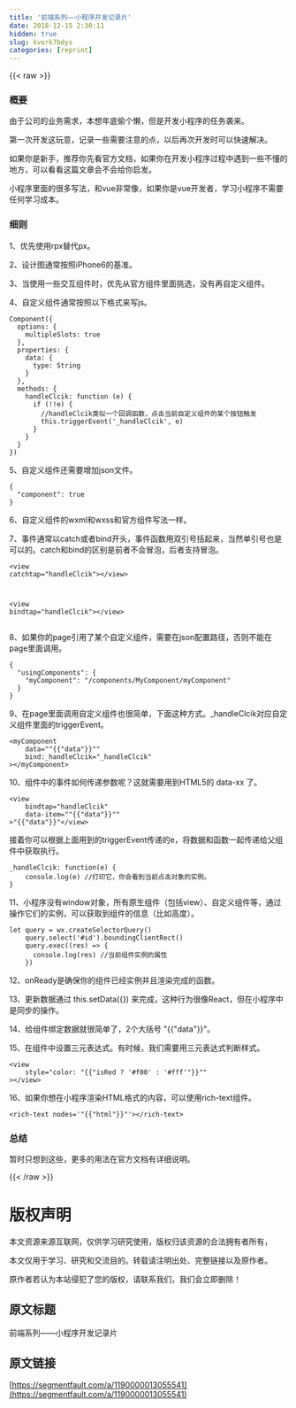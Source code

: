 ```yaml
---
title: '前端系列——小程序开发记录片' 
date: 2018-12-15 2:30:11
hidden: true
slug: kvork7bdys
categories: [reprint]
---
```


{{< raw >}}

                    
<h3 id="articleHeader0">概要</h3>
<p>由于公司的业务需求，本想年底偷个懒，但是开发小程序的任务袭来。</p>
<p>第一次开发这玩意，记录一些需要注意的点，以后再次开发时可以快速解决。</p>
<p>如果你是新手，推荐你先看官方文档，如果你在开发小程序过程中遇到一些不懂的地方，可以看看这篇文章会不会给你启发。</p>
<p>小程序里面的很多写法，和vue非常像，如果你是vue开发者，学习小程序不需要任何学习成本。</p>
<h3 id="articleHeader1">细则</h3>
<p>1、优先使用rpx替代px。</p>
<p>2、设计图通常按照iPhone6的基准。</p>
<p>3、当使用一些交互组件时，优先从官方组件里面挑选，没有再自定义组件。</p>
<p>4、自定义组件通常按照以下格式来写js。</p>
<div class="widget-codetool" style="display:none;">
      <div class="widget-codetool--inner">
      <span class="selectCode code-tool" data-toggle="tooltip" data-placement="top" title="" data-original-title="全选"></span>
      <span type="button" class="copyCode code-tool" data-toggle="tooltip" data-placement="top" data-clipboard-text="Component({
  options: {
    multipleSlots: true
  },
  properties: {
    data: {
      type: String
    }
  },
  methods: {
    handleClcik: function (e) {
      if (!!e) {
        //handleClcik类似一个回调函数，点击当前自定义组件的某个按钮触发
        this.triggerEvent('_handleClcik', e)
      }
    }
  }
})" title="" data-original-title="复制"></span>
      <span type="button" class="saveToNote code-tool" data-toggle="tooltip" data-placement="top" title="" data-original-title="放进笔记"></span>
      </div>
      </div><pre class="hljs css"><code><span class="hljs-selector-tag">Component</span>({
  <span class="hljs-attribute">options</span>: {
    multipleSlots: true
  },
  <span class="hljs-selector-tag">properties</span>: {
    <span class="hljs-attribute">data</span>: {
      type: String
    }
  },
  <span class="hljs-selector-tag">methods</span>: {
    <span class="hljs-attribute">handleClcik</span>: function (e) {
      if (!!e) {
        //handleClcik类似一个回调函数，点击当前自定义组件的某个按钮触发
        this.<span class="hljs-built_in">triggerEvent</span>(<span class="hljs-string">'_handleClcik'</span>, e)
      }
    }
  }
})</code></pre>
<p>5、自定义组件还需要增加json文件。</p>
<div class="widget-codetool" style="display:none;">
      <div class="widget-codetool--inner">
      <span class="selectCode code-tool" data-toggle="tooltip" data-placement="top" title="" data-original-title="全选"></span>
      <span type="button" class="copyCode code-tool" data-toggle="tooltip" data-placement="top" data-clipboard-text="{
  &quot;component&quot;: true
}" title="" data-original-title="复制"></span>
      <span type="button" class="saveToNote code-tool" data-toggle="tooltip" data-placement="top" title="" data-original-title="放进笔记"></span>
      </div>
      </div><pre class="hljs json"><code>{
  <span class="hljs-attr">"component"</span>: <span class="hljs-literal">true</span>
}</code></pre>
<p>6、自定义组件的wxml和wxss和官方组件写法一样。</p>
<p>7、事件通常以catch或者bind开头，事件函数用双引号括起来，当然单引号也是可以的。catch和bind的区别是前者不会冒泡，后者支持冒泡。</p>
<div class="widget-codetool" style="display:none;">
      <div class="widget-codetool--inner">
      <span class="selectCode code-tool" data-toggle="tooltip" data-placement="top" title="" data-original-title="全选"></span>
      <span type="button" class="copyCode code-tool" data-toggle="tooltip" data-placement="top" data-clipboard-text="<view catchtap=&quot;handleClcik&quot;></view>

<view bindtap=&quot;handleClcik&quot;></view>" title="" data-original-title="复制"></span>
      <span type="button" class="saveToNote code-tool" data-toggle="tooltip" data-placement="top" title="" data-original-title="放进笔记"></span>
      </div>
      </div><pre class="hljs xml"><code><span class="hljs-tag">&lt;<span class="hljs-name">view</span> <span class="hljs-attr">catchtap</span>=<span class="hljs-string">"handleClcik"</span>&gt;</span><span class="hljs-tag">&lt;/<span class="hljs-name">view</span>&gt;</span>

<span class="hljs-tag">&lt;<span class="hljs-name">view</span> <span class="hljs-attr">bindtap</span>=<span class="hljs-string">"handleClcik"</span>&gt;</span><span class="hljs-tag">&lt;/<span class="hljs-name">view</span>&gt;</span></code></pre>
<p>8、如果你的page引用了某个自定义组件，需要在json配置路径，否则不能在page里面调用。</p>
<div class="widget-codetool" style="display:none;">
      <div class="widget-codetool--inner">
      <span class="selectCode code-tool" data-toggle="tooltip" data-placement="top" title="" data-original-title="全选"></span>
      <span type="button" class="copyCode code-tool" data-toggle="tooltip" data-placement="top" data-clipboard-text="{
  &quot;usingComponents&quot;: {
    &quot;myComponent&quot;: &quot;/components/MyComponent/myComponent&quot;
  }
}" title="" data-original-title="复制"></span>
      <span type="button" class="saveToNote code-tool" data-toggle="tooltip" data-placement="top" title="" data-original-title="放进笔记"></span>
      </div>
      </div><pre class="hljs json"><code>{
  <span class="hljs-attr">"usingComponents"</span>: {
    <span class="hljs-attr">"myComponent"</span>: <span class="hljs-string">"/components/MyComponent/myComponent"</span>
  }
}</code></pre>
<p>9、在page里面调用自定义组件也很简单，下面这种方式。_handleClcik对应自定义组件里面的triggerEvent。</p>
<div class="widget-codetool" style="display:none;">
      <div class="widget-codetool--inner">
      <span class="selectCode code-tool" data-toggle="tooltip" data-placement="top" title="" data-original-title="全选"></span>
      <span type="button" class="copyCode code-tool" data-toggle="tooltip" data-placement="top" data-clipboard-text="<myComponent
    data=&quot;"{{"data"}}"&quot;
    bind:_handleClcik=&quot;_handleClcik&quot;
></myComponent>" title="" data-original-title="复制"></span>
      <span type="button" class="saveToNote code-tool" data-toggle="tooltip" data-placement="top" title="" data-original-title="放进笔记"></span>
      </div>
      </div><pre class="hljs django"><code><span class="xml"><span class="hljs-tag">&lt;<span class="hljs-name">myComponent</span>
    <span class="hljs-attr">data</span>=<span class="hljs-string">"</span></span></span><span class="hljs-template-variable">"{{"data"}}"</span><span class="xml"><span class="hljs-tag"><span class="hljs-string">"</span>
    <span class="hljs-attr">bind:_handleClcik</span>=<span class="hljs-string">"_handleClcik"</span>
&gt;</span><span class="hljs-tag">&lt;/<span class="hljs-name">myComponent</span>&gt;</span></span></code></pre>
<p>10、组件中的事件如何传递参数呢？这就需要用到HTML5的 data-xx 了。</p>
<div class="widget-codetool" style="display:none;">
      <div class="widget-codetool--inner">
      <span class="selectCode code-tool" data-toggle="tooltip" data-placement="top" title="" data-original-title="全选"></span>
      <span type="button" class="copyCode code-tool" data-toggle="tooltip" data-placement="top" data-clipboard-text="<view 
    bindtap=&quot;handleClcik&quot;
    data-item=&quot;"{{"data"}}"&quot;
>"{{"data"}}"</view>" title="" data-original-title="复制"></span>
      <span type="button" class="saveToNote code-tool" data-toggle="tooltip" data-placement="top" title="" data-original-title="放进笔记"></span>
      </div>
      </div><pre class="hljs django"><code><span class="xml"><span class="hljs-tag">&lt;<span class="hljs-name">view</span> 
    <span class="hljs-attr">bindtap</span>=<span class="hljs-string">"handleClcik"</span>
    <span class="hljs-attr">data-item</span>=<span class="hljs-string">"</span></span></span><span class="hljs-template-variable">"{{"data"}}"</span><span class="xml"><span class="hljs-tag"><span class="hljs-string">"</span>
&gt;</span></span><span class="hljs-template-variable">"{{"data"}}"</span><span class="xml"><span class="hljs-tag">&lt;/<span class="hljs-name">view</span>&gt;</span></span></code></pre>
<p>接着你可以根据上面用到的triggerEvent传递的e，将数据和函数一起传递给父组件中获取执行。</p>
<div class="widget-codetool" style="display:none;">
      <div class="widget-codetool--inner">
      <span class="selectCode code-tool" data-toggle="tooltip" data-placement="top" title="" data-original-title="全选"></span>
      <span type="button" class="copyCode code-tool" data-toggle="tooltip" data-placement="top" data-clipboard-text="_handleClcik: function(e) {
    console.log(e) //打印它，你会看到当前点击对象的实例。
}" title="" data-original-title="复制"></span>
      <span type="button" class="saveToNote code-tool" data-toggle="tooltip" data-placement="top" title="" data-original-title="放进笔记"></span>
      </div>
      </div><pre class="hljs javascript"><code>_handleClcik: <span class="hljs-function"><span class="hljs-keyword">function</span>(<span class="hljs-params">e</span>) </span>{
    <span class="hljs-built_in">console</span>.log(e) <span class="hljs-comment">//打印它，你会看到当前点击对象的实例。</span>
}</code></pre>
<p>11、小程序没有window对象，所有原生组件（包括view）、自定义组件等，通过操作它们的实例，可以获取到组件的信息（比如高度）。</p>
<div class="widget-codetool" style="display:none;">
      <div class="widget-codetool--inner">
      <span class="selectCode code-tool" data-toggle="tooltip" data-placement="top" title="" data-original-title="全选"></span>
      <span type="button" class="copyCode code-tool" data-toggle="tooltip" data-placement="top" data-clipboard-text="let query = wx.createSelectorQuery()
    query.select('#id').boundingClientRect()
    query.exec((res) => {
      console.log(res) //当前组件实例的属性
    })" title="" data-original-title="复制"></span>
      <span type="button" class="saveToNote code-tool" data-toggle="tooltip" data-placement="top" title="" data-original-title="放进笔记"></span>
      </div>
      </div><pre class="hljs gauss"><code><span class="hljs-keyword">let</span> query = wx.createSelectorQuery()
    query.<span class="hljs-built_in">select</span>('<span class="hljs-meta">#id').boundingClientRect()</span>
    query.<span class="hljs-built_in">exec</span>((res) =&gt; {
      console.<span class="hljs-built_in">log</span>(res) <span class="hljs-comment">//当前组件实例的属性</span>
    })</code></pre>
<p>12、onReady是确保你的组件已经实例并且渲染完成的函数。</p>
<p>13、更新数据通过 this.setData({}) 来完成，这种行为很像React，但在小程序中是同步的操作。</p>
<p>14、给组件绑定数据就很简单了，2个大括号 "{{"data"}}"。</p>
<p>15、在组件中设置三元表达式。有时候，我们需要用三元表达式判断样式。</p>
<div class="widget-codetool" style="display:none;">
      <div class="widget-codetool--inner">
      <span class="selectCode code-tool" data-toggle="tooltip" data-placement="top" title="" data-original-title="全选"></span>
      <span type="button" class="copyCode code-tool" data-toggle="tooltip" data-placement="top" data-clipboard-text="<view
    style=&quot;color: "{{"isRed ? '#f00' : '#fff'"}}"&quot;
></view>" title="" data-original-title="复制"></span>
      <span type="button" class="saveToNote code-tool" data-toggle="tooltip" data-placement="top" title="" data-original-title="放进笔记"></span>
      </div>
      </div><pre class="hljs django"><code><span class="xml"><span class="hljs-tag">&lt;<span class="hljs-name">view</span>
    <span class="hljs-attr">style</span>=<span class="hljs-string">"color: </span></span></span><span class="hljs-template-variable">"{{"isRed ? '#f00' : '#fff'"}}"</span><span class="xml"><span class="hljs-tag"><span class="hljs-string">"</span>
&gt;</span><span class="hljs-tag">&lt;/<span class="hljs-name">view</span>&gt;</span></span></code></pre>
<p>16、如果你想在小程序渲染HTML格式的内容，可以使用rich-text组件。</p>
<div class="widget-codetool" style="display:none;">
      <div class="widget-codetool--inner">
      <span class="selectCode code-tool" data-toggle="tooltip" data-placement="top" title="" data-original-title="全选"></span>
      <span type="button" class="copyCode code-tool" data-toggle="tooltip" data-placement="top" data-clipboard-text="<rich-text nodes='"{{"html"}}"'></rich-text>" title="" data-original-title="复制"></span>
      <span type="button" class="saveToNote code-tool" data-toggle="tooltip" data-placement="top" title="" data-original-title="放进笔记"></span>
      </div>
      </div><pre class="hljs django"><code style="word-break: break-word; white-space: initial;"><span class="xml"><span class="hljs-tag">&lt;<span class="hljs-name">rich-text</span> <span class="hljs-attr">nodes</span>=<span class="hljs-string">'</span></span></span><span class="hljs-template-variable">"{{"html"}}"</span><span class="xml"><span class="hljs-tag"><span class="hljs-string">'</span>&gt;</span><span class="hljs-tag">&lt;/<span class="hljs-name">rich-text</span>&gt;</span></span></code></pre>
<h3 id="articleHeader2">总结</h3>
<p>暂时只想到这些，更多的用法在官方文档有详细说明。</p>

                
{{< /raw >}}

# 版权声明
本文资源来源互联网，仅供学习研究使用，版权归该资源的合法拥有者所有，

本文仅用于学习、研究和交流目的。转载请注明出处、完整链接以及原作者。

原作者若认为本站侵犯了您的版权，请联系我们，我们会立即删除！

## 原文标题
前端系列——小程序开发记录片

## 原文链接
[https://segmentfault.com/a/1190000013055541](https://segmentfault.com/a/1190000013055541)

